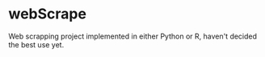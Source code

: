 # webScrape
Web scrapping project implemented in either Python or R, haven't decided the best use yet.
